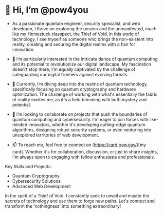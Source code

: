 # 👋 Hi, I’m @pow4you


- As a passionate quantum engineer, security specialist, and web developer, I thrive on exploring the unseen and the unmanifested, much like my Homestuck classpect, the Thief of Void. In this world of technology, I see myself as someone who brings the non-existent into reality, creating and securing the digital realms with a flair for innovation.

- 👀 I’m particularly interested in the intricate dance of quantum computing and its potential to revolutionize our digital landscape. My fascination doesn't stop there; I'm equally captivated by the challenge of safeguarding our digital frontiers against evolving threats.

- 🌱 Currently, I’m diving deep into the realms of quantum technology, specifically focusing on quantum cryptography and hardware optimization. The challenge of working with what's essentially the fabric of reality excites me, as it's a field brimming with both mystery and potential.

- 💞️ I’m looking to collaborate on projects that push the boundaries of quantum computing and cybersecurity. I'm eager to join forces with like-minded innovators, whether it's developing cutting-edge quantum algorithms, designing robust security systems, or even venturing into unexplored territories of web development.

- 📫 To reach me, feel free to connect on (https://card.pow.gay/)[my card]. Whether it's for collaboration, discussion, or just to share insights, I'm always open to engaging with fellow enthusiasts and professionals.

Key Skills and Projects:
- Quantum Cryptography
- Cybersecurity Solutions
- Advanced Web Development

In the spirit of a Thief of Void, I constantly seek to unveil and master the secrets of technology and use them to forge new paths. Let's connect and transform the 'nothingness' into something extraordinary!
